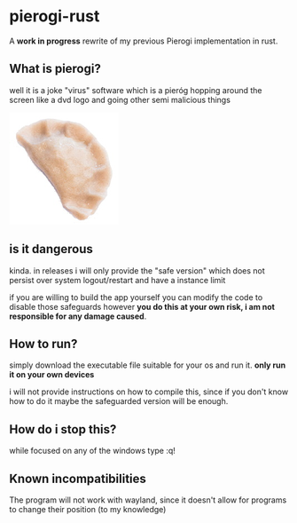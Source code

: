 # pierogi-rust
A **work in progress** rewrite of my previous Pierogi implementation in rust.

## What is pierogi?
well it is a joke "virus" software which is a pieróg hopping around the screen like a dvd logo and going other semi malicious things

![pieróg](https://github.com/MHanak1/pierogi-rust/blob/master/src/resources/pierogi.jpg?raw=true)

## is it dangerous
kinda. in releases i will only provide the "safe version" which does not persist over system logout/restart and have a instance limit

if you are willing to build the app yourself you can modify the code to disable those safeguards however **you do this at your own risk, i am not responsible for any damage caused**.

## How to run?
simply download the executable file suitable for your os and run it. **only run it on your own devices**

i will not provide instructions on how to compile this, since if you don't know how to do it maybe the safeguarded version will be enough.

## How do i stop this?
while focused on any of the windows type :q!

## Known incompatibilities
The program will not work with wayland, since it doesn't allow for programs to change their position (to my knowledge)


